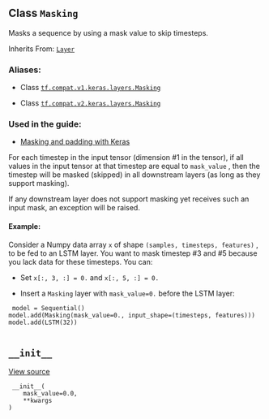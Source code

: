 

## Class  `Masking` 
Masks a sequence by using a mask value to skip timesteps.

Inherits From: [ `Layer` ](https://tensorflow.google.cn/api_docs/python/tf/keras/layers/Layer)



### Aliases:

- Class [ `tf.compat.v1.keras.layers.Masking` ](/api_docs/python/tf/keras/layers/Masking)

- Class [ `tf.compat.v2.keras.layers.Masking` ](/api_docs/python/tf/keras/layers/Masking)



### Used in the guide:

- [Masking and padding with Keras](https://tensorflow.google.cn/guide/keras/masking_and_padding)

For each timestep in the input tensor (dimension #1 in the tensor),
if all values in the input tensor at that timestep
are equal to  `mask_value` , then the timestep will be masked (skipped)
in all downstream layers (as long as they support masking).

If any downstream layer does not support masking yet receives such
an input mask, an exception will be raised.



#### Example:
Consider a Numpy data array  `x`  of shape  `(samples, timesteps, features)` ,
to be fed to an LSTM layer.
You want to mask timestep #3 and #5 because you lack data for
these timesteps. You can:


- Set  `x[:, 3, :] = 0.`  and  `x[:, 5, :] = 0.` 

- Insert a  `Masking`  layer with  `mask_value=0.`  before the LSTM layer:



```
 model = Sequential()
model.add(Masking(mask_value=0., input_shape=(timesteps, features)))
model.add(LSTM(32))
 
```



##  `__init__` 
[View source](https://github.com/tensorflow/tensorflow/blob/r2.0/tensorflow/python/keras/layers/core.py#L83-L87)



```
 __init__(
    mask_value=0.0,
    **kwargs
)
 
```

